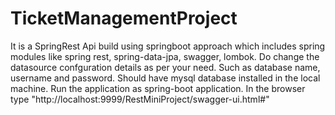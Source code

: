 # TicketManagementProject
It is a SpringRest Api build using springboot approach which includes spring modules like spring rest, spring-data-jpa, swagger, lombok.
Do change the datasource confguration details as per your need. Such as database name, username and password.
Should have mysql database installed in the local machine.
Run the application as spring-boot application.
In the browser type "http://localhost:9999/RestMiniProject/swagger-ui.html#"
